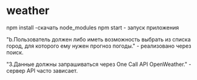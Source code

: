 # weather
npm install -скачать node_modules
npm start - запуск приложения

"b.Пользователь должен либо иметь возможность выбрать из списка город, для которого ему нужен прогноз погоды." - реализовано через поиск.

"3.Данные должны запрашиваться через One Call API OpenWeather." - сервер API часто зависает.

